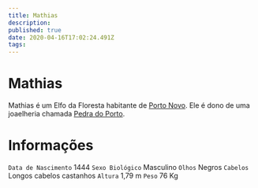 ```yaml
---
title: Mathias
description: 
published: true
date: 2020-04-16T17:02:24.491Z
tags: 
---
```


# Mathias
Mathias é um Elfo da Floresta habitante de [Porto Novo](http://localhost/en/lugares/plano-material/drafeon/sudeste-de-drafeon/porto-novo). Ele é dono de uma joaelheria chamada [Pedra do Porto](http://localhost/en/lugares/plano-material/drafeon/sudeste-de-drafeon/porto-novo/pedra-do-porto).


# Informações
`Data de Nascimento` 1444 
`Sexo Biológico` Masculino
`Olhos` Negros
`Cabelos` Longos cabelos castanhos
`Altura` 1,79 m
`Peso` 76 Kg